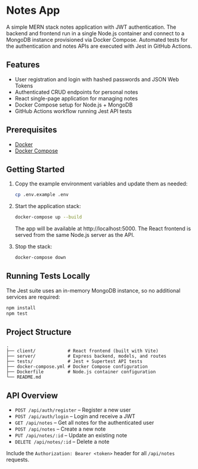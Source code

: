 # Notes App

A simple MERN stack notes application with JWT authentication. The backend and frontend run in a single Node.js container and connect to a MongoDB instance provisioned via Docker Compose. Automated tests for the authentication and notes APIs are executed with Jest in GitHub Actions.

## Features

- User registration and login with hashed passwords and JSON Web Tokens
- Authenticated CRUD endpoints for personal notes
- React single-page application for managing notes
- Docker Compose setup for Node.js + MongoDB
- GitHub Actions workflow running Jest API tests

## Prerequisites

- [Docker](https://docs.docker.com/get-docker/)
- [Docker Compose](https://docs.docker.com/compose/)

## Getting Started

1. Copy the example environment variables and update them as needed:

   ```bash
   cp .env.example .env
   ```

2. Start the application stack:

   ```bash
   docker-compose up --build
   ```

   The app will be available at http://localhost:5000. The React frontend is served from the same Node.js server as the API.

3. Stop the stack:

   ```bash
   docker-compose down
   ```

## Running Tests Locally

The Jest suite uses an in-memory MongoDB instance, so no additional services are required:

```bash
npm install
npm test
```

## Project Structure

```
.
├── client/            # React frontend (built with Vite)
├── server/            # Express backend, models, and routes
├── tests/             # Jest + Supertest API tests
├── docker-compose.yml # Docker Compose configuration
├── Dockerfile         # Node.js container configuration
└── README.md
```

## API Overview

- `POST /api/auth/register` – Register a new user
- `POST /api/auth/login` – Login and receive a JWT
- `GET /api/notes` – Get all notes for the authenticated user
- `POST /api/notes` – Create a new note
- `PUT /api/notes/:id` – Update an existing note
- `DELETE /api/notes/:id` – Delete a note

Include the `Authorization: Bearer <token>` header for all `/api/notes` requests.
